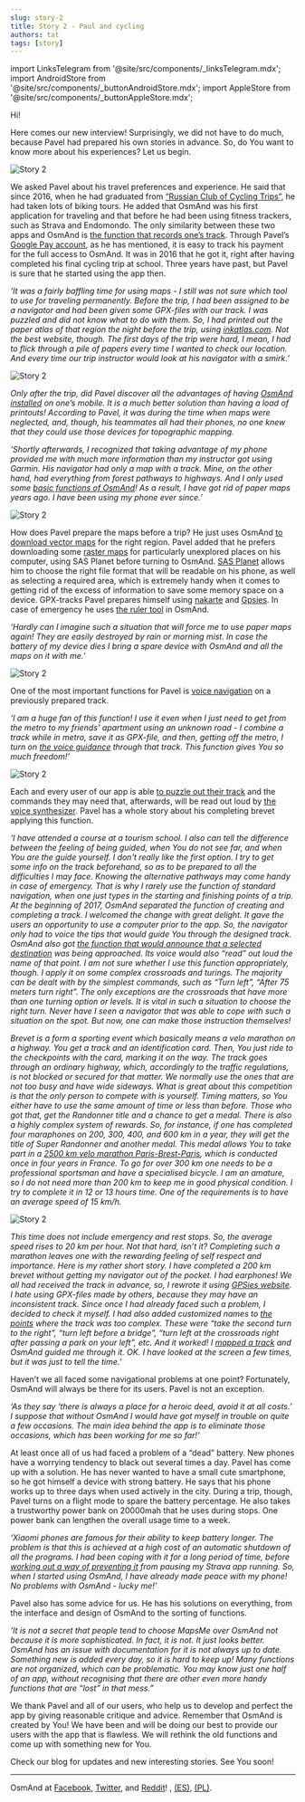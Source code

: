 ```yaml
---
slug: story-2
title: Story 2 - Paul and cycling
authors: tat
tags: [story]
---
```

import LinksTelegram from '@site/src/components/_linksTelegram.mdx';
import AndroidStore from '@site/src/components/_buttonAndroidStore.mdx';
import AppleStore from '@site/src/components/_buttonAppleStore.mdx';

Hi!


Here comes our new interview! Surprisingly, we did not have to do much, because Pavel had prepared his own stories in advance. So, do You want to know more about his experiences? Let us begin.

![Story 2](./story-2-6.jpg)

<!--truncate-->


We asked Pavel about his travel preferences and experience. He said that since 2016, when he had graduated from <a href="http://www.rctc.ru/">“Russian Club of Cycling Trips”</a>, he had taken lots of biking tours. He added that OsmAnd was his first application for traveling and that before he had been using fitness trackers, such as Strava and Endomondo. The only similarity between these two apps and OsmAnd is <a href="https://osmand.net/features/trip-recording-plugin">the function that records one’s track</a>. Through Pavel’s <a href="https://play.google.com/store/apps/details?id=net.osmand">Google Pay account</a>, as he has mentioned, it is easy to track his payment for the full access to OsmAnd. It was in 2016 that he got it, right after having completed his final cycling trip at school. Three years have past, but Pavel is sure that he started using the app then.

_‘It was a fairly baffling time for using maps - I still was not sure which tool to use for traveling permanently. Before the trip, I had been assigned to be a navigator and had been given some GPX-files with our track. I was puzzled and did not know what to do with them. So, I had printed out the paper atlas of that region the night before the trip, using <a href="https://inkatlas.com/">inkatlas.com</a>. Not the best website, though. The first days of the trip were hard, I mean, I had to flick through a pile of papers every time I wanted to check our location. And every time our trip instructor would look at his navigator with a smirk.’_

![Story 2](./story-2-3.jpg)


_Only after the trip, did Pavel discover all the advantages of having <a href="https://osmand.net/features/start">OsmAnd installed</a> on one’s mobile. It is a much better solution than having a load of printouts! According to Pavel, it was during the time when maps were neglected, and, though, his teammates all had their phones, no one knew that they could use those devices for topographic mapping._

_‘Shortly afterwards, I recognized that taking advantage of my phone provided me with much more information than my instructor got using Garmin. His navigator had only a map with a track. Mine, on the other hand, had everything from forest pathways to highways. And I only used some <a href="https://osmand.net/features">basic functions of OsmAnd</a>! As a result, I have got rid of paper maps years ago. I have been using my phone ever since.’_

![Story 2](./story-2-5.jpg)

How does Pavel prepare the maps before a trip? He just uses OsmAnd <a href="https://osmand.net/features/start#Ways_to_download_maps">to download vector maps</a> for the right region. Pavel added that he prefers downloading some <a href="https://osmand.net/features/online-maps-plugin#Prepare_raster_maps">raster maps</a> for particularly unexplored places on his computer, using SAS Planet before turning to OsmAnd. <a href="https://support.smartptt.com/hc/en-us/articles/360000807934-How-to-create-Offline-Map?mobile_site=true">SAS Planet</a> allows him to choose the right file format that will be readable on his phone, as well as selecting a required area, which is extremely handy when it comes to getting rid of the excess of information to save some memory space on a device. GPX-tracks Pavel prepares himself using <a href="https://nakarte.me">nakarte</a> and <a href="https://www.gpsies.com">Gpsies</a>. In case of emergency he uses <a href="https://osmand.net/features/measure-distance">the ruler tool</a> in OsmAnd.

_‘Hardly can I imagine such a situation that will force me to use paper maps again! They are easily destroyed by rain or morning mist. In case the battery of my device dies I bring a spare device with OsmAnd and all the maps on it with me.’_

![Story 2](./story-2-2.jpg)

One of the most important functions for Pavel is <a href="https://osmand.net/features/trip-planning#Planning_trip_using_GPX_track">voice navigation</a> on a previously prepared track.

_‘I am a huge fan of this function! I use it even when I just need to get from the metro to my friends’ apartment using an unknown road - I combine a track while in metro, save it as GPX-file, and then, getting off the metro, I turn on <a href="https://osmand.net/features/navigation#Voice_guidance">the voice guidance</a> through that track. This function gives You so much freedom!’_

![Story 2](./story-2-1.jpg)

Each and every user of our app is able <a href="https://osmand.net/features/navigation#Navigation_services">to puzzle out their track</a> and the commands they may need that, afterwards, will be read out loud by <a href="https://osmand.net/features/navigation#Voice_guidance">the voice synthesizer</a>. Pavel has a whole story about his completing brevet applying this function.


_‘I have attended a course at a tourism school. I also can tell the difference between the feeling of  being guided, when You do not see far, and when You are the guide yourself. I don't really like the first option. I try to get some info on the track beforehand, so as to be prepared to all the difficulties I may face. Knowing the alternative pathways may come handy in case of emergency. That is why I rarely use the function of standard navigation, when one just types in the starting and finishing points of a trip. At the beginning of 2017,  OsmAnd separated the function of creating and completing a track. I welcomed the change with great delight. It gave the users an opportunity to use a computer prior to the app. So, the navigator only had to voice the tips that would guide You through the designed track. OsmAnd also got <a href="https://osmand.net/features/trip-planning#Route_from_Favorites">the function that would announce that a selected destination</a> was being approached. Its voice would also “read” out loud the name of that point. I am not sure whether I use this function appropriately, though. I apply it on some complex crossroads and turings. The majority can be dealt with by the simplest commands, such as “Turn left”, “After 75 meters turn right”. The only exceptions are the crossroads that have more than one turning option or levels. It is vital in such a situation to choose the right turn. Never have I seen a navigator that was able to cope with such a situation on the spot. But now, one can make those instruction themselves!_

_Brevet is a form a sporting event which basically means a velo marathon on a highway. You get a track and an identification card. Then, You just ride to the checkpoints with the card, marking it on the way. The track goes through an ordinary highway, which, accordingly to the traffic regulations, is not blocked or secured for that matter. We normally use the ones that are not too busy and have wide sideways. What is great about this competition is that the only person to compete with is yourself. Timing matters, so You either have to use the same amount of time or less than before. Those who got that, get the Randonner title and a chance to get a medal. There is also a highly complex system of rewards. So, for instance, if one has completed four maraphones on 200, 300, 400, and 600 km in a year, they will get the title of Super Randonner and another medal. This medal allows You to take part in a <a href="https://en.wikipedia.org/wiki/Paris%E2%80%93Brest%E2%80%93Paris">2500 km velo marathon Paris-Brest-Paris</a>, which is conducted once in four years in France. To go for over 300 km one needs to be a professional sportsman and have a specialised bicycle. I am an amature, so I do not need more than 200 km to keep me in good physical condition. I try to complete it in 12 or 13 hours time. One of the requirements is to have an average speed of 15 km/h._

![Story 2](./story-2-4.jpg)

_This time does not include emergency and rest stops. So, the average speed rises to 20 km per hour. Not that hard, isn’t it? Completing such a marathon leaves one with the rewarding feeling of self respect and importance. Here is my rather short story. I have completed a 200 km brevet without getting my navigator out of the pocket. I had earphones! We all had received the track in advance, so, I rewrote it using <a href="https://www.gpsies.com">GPSies website</a>. I hate using GPX-files made by others, because they may have an inconsistent track. Since once I had already faced such a problem, I decided to check it myself. I had also added customized names to <a href="https://osmand.net/features/trip-planning#Route_from_Favorites">the points</a> where the track was too complex. These were “take the second turn to the right”, “turn left before a bridge”, “turn left at the crossroads right after passing a park on your left”, etc. And it worked! I <a href="https://osmand.net/features/trip-planning#Planning_trip_using_GPX_track">mapped a track</a> and OsmAnd guided me through it. OK. I have looked at the screen a few times, but it was just to tell the time.’_

Haven’t we all faced some navigational problems at one point? Fortunately, OsmAnd will always be there for its users. Pavel is not an exception.

_‘As they say ‘there is always a place for a heroic deed, avoid it at all costs.’ I suppose that without OsmAnd I would have got myself in trouble on quite a few occasions. The main idea behind the app is to eliminate those occasions, which has been working for me so far!’_

At least once all of us had faced a problem of a “dead” battery. New phones have a worrying tendency to black out several times a day. Pavel has come up with a solution. He has never wanted to have a small cute smartphone, so he got himself a device with strong battery. He says that his phone works up to three days when used actively in the city. During a trip, though, Pavel turns on a flight mode to spare the battery percentage. He also takes a trustworthy power bank on 20000mah that he uses during stops. One power bank can lengthen the overall usage time to a week.

_‘Xiaomi phones are famous for their ability to keep battery longer. The problem is that this is achieved at a high cost of an automatic shutdown of all the programs. I had been coping with it for a long period of time, before <a href="https://dontkillmyapp.com"> working out a way of preventing it</a> from pausing my Strava app running. So, when I started using OsmAnd, I have already made peace with my phone! No problems with OsmAnd - lucky me!’_

Pavel also has some advice for us. He has his solutions on everything, from the interface and design of OsmAnd to the sorting of functions.

_‘It is not a secret that people tend to choose MapsMe over OsmAnd not because it is more sophisticated. In fact, it is not. It just looks better. OsmAnd has an issue with documentation for it is not always up to date. Something new is added every day, so it is hard to keep up! Many functions are not organized, which can be problematic. You may know just one half of an app, without recognising that there are other even more handy functions that are “lost” in that mess.”_

We thank Pavel and all of our users, who help us to develop and perfect the app by giving reasonable critique and advice. Remember that OsmAnd is created by You! We have been and will be doing our best to provide our users with the app that is flawless. We will rethink the old functions and come up with something new for You.

Check our blog for updates and new interesting stories.
See You soon!

_________________________________________________

<AndroidStore/>  <AppleStore/>

OsmAnd at <a href="https://www.facebook.com/osmandapp/">Facebook</a>, <a href="https://www.twitter.com/osmandapp/">Twitter</a>, and <a href="https://www.reddit.com/r/OsmAnd/">Reddit</a>!
 <LinksTelegram/>, <a href="https://t.me/osmand_es">(ES)</a>, <a href="https://t.me/osmand_pl">(PL)</a>.